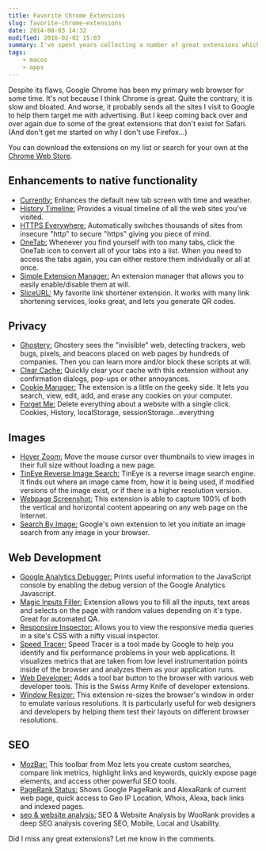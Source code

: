 ```yaml
---
title: Favorite Chrome Extensions
slug: favorite-chrome-extensions
date: 2014-08-03 14:32
modified: 2016-02-02 15:03
summary: I've spent years collecting a number of great extensions which have turned Google Chrome into my indispensable browser.
tags:
    - macos
    - apps
---
```


Despite its flaws, Google Chrome has been my primary web browser for some time. It's not because I think Chrome is great. Quite the contrary, it is slow and bloated. And worse, it probably sends all the sites I visit to Google to help them target me with advertising. But I keep coming back over and over again due to some of the great extensions that don't exist for Safari. (And don't get me started on why I don't use Firefox&hellip;)

You can download the extensions on my list or search for your own at the [Chrome Web Store][1].

## Enhancements to native functionality

-   [Currently:][2] Enhances the default new tab screen with time and weather.
-   [History Timeline:][3] Provides a visual timeline of all the web sites you've visited.
-   [HTTPS Everywhere:][4] Automatically switches thousands of sites from insecure "http" to secure "https" giving you piece of mind.
-   [OneTab:][5] Whenever you find yourself with too many tabs, click the OneTab icon to convert all of your tabs into a list. When you need to access the tabs again, you can either restore them individually or all at once.
-   [Simple Extension Manager:][6] An extension manager that allows you to easily enable/disable them at will.
-   [SliceURL:][7] My favorite link shortener extension. It works with many link shortening services, looks great, and lets you generate QR codes.

## Privacy

-   [Ghostery:][8] Ghostery sees the "invisible" web, detecting trackers, web bugs, pixels, and beacons placed on web pages by hundreds of companies. Then you can learn more and/or block these scripts at will.
-   [Clear Cache:][9] Quickly clear your cache with this extension without any confirmation dialogs, pop-ups or other annoyances.
-   [Cookie Manager:][10] The extension is a little on the geeky side. It lets you search, view, edit, add, and erase any cookies on your computer.
-   [Forget Me:][11] Delete everything about a website with a single click. Cookies, History, localStorage, sessionStorage...everything

## Images

-   [Hover Zoom:][12] Move the mouse cursor over thumbnails to view images in their full size without loading a new page.
-   [TinEye Reverse Image Search:][13] TinEye is a reverse image search engine. It finds out where an image came from, how it is being used, if modified versions of the image exist, or if there is a higher resolution version.
-   [Webpage Screenshot:][14] This extension is able to capture 100% of both the vertical and horizontal content appearing on any web page on the Internet.
-   [Search By Image:][15] Google's own extension to let you initiate an image search from any image in your browser.

## Web Development

-   [Google Analytics Debugger:][16] Prints useful information to the JavaScript console by enabling the debug version of the Google Analytics Javascript.
-   [Magic Inputs Filler:][17] Extension allows you to fill all the inputs, text areas and selects on the page with random values depending on it's type. Great for automated QA.
-   [Responsive Inspector:][18] Allows you to view the responsive media queries in a site's CSS with a nifty visual inspector.
-   [Speed Tracer:][19] Speed Tracer is a tool made by Google to help you identify and fix performance problems in your web applications. It visualizes metrics that are taken from low level instrumentation points inside of the browser and analyzes them as your application runs.
-   [Web Developer:][20] Adds a tool bar button to the browser with various web developer tools. This is the Swiss Army Knife of developer extensions.
-   [Window Resizer:][21] This extension re-sizes the browser's window in order to emulate various resolutions. It is particularly useful for web designers and developers by helping them test their layouts on different browser resolutions.

## SEO

-   [MozBar:][22] This toolbar from Moz lets you create custom searches, compare link metrics, highlight links and keywords, quickly expose page elements, and access other powerful SEO tools.
-   [PageRank Status:][23] Shows Google PageRank and AlexaRank of current web page, quick access to Geo IP Location, Whois, Alexa, back links and indexed pages.
-   [seo & website analysis:][24] SEO & Website Analysis by WooRank provides a deep SEO analysis covering SEO, Mobile, Local and Usability.

Did I miss any great extensions? Let me know in the comments.

[1]: https://chrome.google.com/webstore/category/extensions
[2]: https://chrome.google.com/webstore/detail/currently/ojhmphdkpgbibohbnpbfiefkgieacjmh
[3]: https://chrome.google.com/webstore/detail/history-timeline/gjhpcfomcckgcaniehfgakaddjgncpeb
[4]: https://chrome.google.com/webstore/detail/https-everywhere/gcbommkclmclpchllfjekcdonpmejbdp
[5]: https://chrome.google.com/webstore/detail/onetab/chphlpgkkbolifaimnlloiipkdnihall
[6]: https://chrome.google.com/webstore/detail/simpleextmanager/kniehgiejgnnpgojkdhhjbgbllnfkfdk
[7]: https://chrome.google.com/webstore/detail/sliceurl-url-shortener-fo/comgkifhhocgkfaoemfppkpehbgikeee
[8]: https://chrome.google.com/webstore/detail/ghostery/mlomiejdfkolichcflejclcbmpeaniij
[9]: https://chrome.google.com/webstore/detail/clear-cache/cppjkneekbjaeellbfkmgnhonkkjfpdn
[10]: https://chrome.google.com/webstore/detail/cookie-manager/kbnfbcpkiaganjpcanopcgeoehkleeck
[11]: https://chrome.google.com/webstore/detail/forget-me-clean-history-c/gekpdemielcmiiiackmeoppdgaggjgda
[12]: https://chrome.google.com/webstore/detail/hover-zoom/nonjdcjchghhkdoolnlbekcfllmednbl
[13]: https://chrome.google.com/webstore/detail/tineye-reverse-image-sear/haebnnbpedcbhciplfhjjkbafijpncjl
[14]: https://chrome.google.com/webstore/detail/webpage-screenshot/ckibcdccnfeookdmbahgiakhnjcddpki
[15]: https://chrome.google.com/webstore/detail/search-by-image-by-google/dajedkncpodkggklbegccjpmnglmnflm
[16]: https://chrome.google.com/webstore/detail/google-analytics-debugger/jnkmfdileelhofjcijamephohjechhna
[17]: https://chrome.google.com/webstore/detail/dgchjemniofpmdkgnoejdkgomjldfgmh/publish-accepted
[18]: https://chrome.google.com/webstore/detail/responsive-inspector/memcdolmmnmnleeiodllgpibdjlkbpim
[19]: https://chrome.google.com/webstore/detail/speed-tracer-by-google/ognampngfcbddbfemdapefohjiobgbdl
[20]: https://chrome.google.com/webstore/detail/web-developer/bfbameneiokkgbdmiekhjnmfkcnldhhm
[21]: https://chrome.google.com/webstore/detail/window-resizer/kkelicaakdanhinjdeammmilcgefonfh
[22]: https://chrome.google.com/webstore/detail/mozbar/eakacpaijcpapndcfffdgphdiccmpknp
[23]: https://chrome.google.com/webstore/detail/pagerank-status/hbdkkfheckcdppiaiabobmennhijkknn
[24]: https://chrome.google.com/webstore/detail/seo-website-analysis/hlngmmdolgbdnnimbmblfhhndibdipaf

